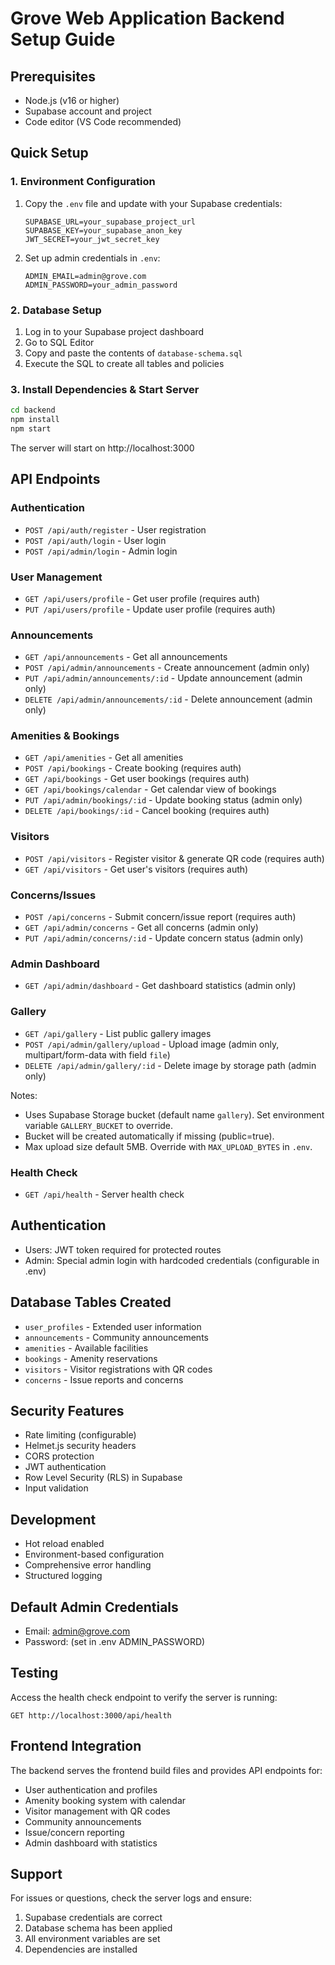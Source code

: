 # Grove Web Application Backend Setup Guide

## Prerequisites
- Node.js (v16 or higher)
- Supabase account and project
- Code editor (VS Code recommended)

## Quick Setup

### 1. Environment Configuration
1. Copy the `.env` file and update with your Supabase credentials:
   ```
   SUPABASE_URL=your_supabase_project_url
   SUPABASE_KEY=your_supabase_anon_key
   JWT_SECRET=your_jwt_secret_key
   ```

2. Set up admin credentials in `.env`:
   ```
   ADMIN_EMAIL=admin@grove.com
   ADMIN_PASSWORD=your_admin_password
   ```

### 2. Database Setup
1. Log in to your Supabase project dashboard
2. Go to SQL Editor
3. Copy and paste the contents of `database-schema.sql`
4. Execute the SQL to create all tables and policies

### 3. Install Dependencies & Start Server
```bash
cd backend
npm install
npm start
```

The server will start on http://localhost:3000

## API Endpoints

### Authentication
- `POST /api/auth/register` - User registration
- `POST /api/auth/login` - User login
- `POST /api/admin/login` - Admin login

### User Management
- `GET /api/users/profile` - Get user profile (requires auth)
- `PUT /api/users/profile` - Update user profile (requires auth)

### Announcements
- `GET /api/announcements` - Get all announcements
- `POST /api/admin/announcements` - Create announcement (admin only)
- `PUT /api/admin/announcements/:id` - Update announcement (admin only)
- `DELETE /api/admin/announcements/:id` - Delete announcement (admin only)

### Amenities & Bookings
- `GET /api/amenities` - Get all amenities
- `POST /api/bookings` - Create booking (requires auth)
- `GET /api/bookings` - Get user bookings (requires auth)
- `GET /api/bookings/calendar` - Get calendar view of bookings
- `PUT /api/admin/bookings/:id` - Update booking status (admin only)
- `DELETE /api/bookings/:id` - Cancel booking (requires auth)

### Visitors
- `POST /api/visitors` - Register visitor & generate QR code (requires auth)
- `GET /api/visitors` - Get user's visitors (requires auth)

### Concerns/Issues
- `POST /api/concerns` - Submit concern/issue report (requires auth)
- `GET /api/admin/concerns` - Get all concerns (admin only)
- `PUT /api/admin/concerns/:id` - Update concern status (admin only)

### Admin Dashboard
- `GET /api/admin/dashboard` - Get dashboard statistics (admin only)

### Gallery
- `GET /api/gallery` - List public gallery images
- `POST /api/admin/gallery/upload` - Upload image (admin only, multipart/form-data with field `file`)
- `DELETE /api/admin/gallery/:id` - Delete image by storage path (admin only)

Notes:
- Uses Supabase Storage bucket (default name `gallery`). Set environment variable `GALLERY_BUCKET` to override.
- Bucket will be created automatically if missing (public=true).
- Max upload size default 5MB. Override with `MAX_UPLOAD_BYTES` in `.env`.

### Health Check
- `GET /api/health` - Server health check

## Authentication
- Users: JWT token required for protected routes
- Admin: Special admin login with hardcoded credentials (configurable in .env)

## Database Tables Created
- `user_profiles` - Extended user information
- `announcements` - Community announcements
- `amenities` - Available facilities
- `bookings` - Amenity reservations
- `visitors` - Visitor registrations with QR codes
- `concerns` - Issue reports and concerns

## Security Features
- Rate limiting (configurable)
- Helmet.js security headers
- CORS protection
- JWT authentication
- Row Level Security (RLS) in Supabase
- Input validation

## Development
- Hot reload enabled
- Environment-based configuration
- Comprehensive error handling
- Structured logging

## Default Admin Credentials
- Email: admin@grove.com
- Password: (set in .env ADMIN_PASSWORD)

## Testing
Access the health check endpoint to verify the server is running:
```
GET http://localhost:3000/api/health
```

## Frontend Integration
The backend serves the frontend build files and provides API endpoints for:
- User authentication and profiles
- Amenity booking system with calendar
- Visitor management with QR codes
- Community announcements
- Issue/concern reporting
- Admin dashboard with statistics

## Support
For issues or questions, check the server logs and ensure:
1. Supabase credentials are correct
2. Database schema has been applied
3. All environment variables are set
4. Dependencies are installed